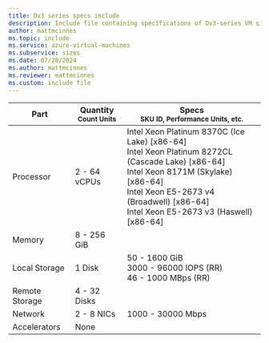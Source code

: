 ```yaml
---
title: Dv3 series specs include
description: Include file containing specifications of Dv3-series VM sizes.
author: mattmcinnes
ms.topic: include
ms.service: azure-virtual-machines
ms.subservice: sizes
ms.date: 07/28/2024
ms.author: mattmcinnes
ms.reviewer: mattmcinnes
ms.custom: include file
---
```

| Part | Quantity <br><sup>Count Units | Specs <br><sup>SKU ID, Performance Units, etc.  |
|---|---|---|
| Processor      | 2 - 64 vCPUs       | Intel Xeon Platinum 8370C (Ice Lake) [x86-64] <br>Intel Xeon Platinum 8272CL (Cascade Lake) [x86-64] <br>Intel Xeon 8171M (Skylake) [x86-64] <br>Intel Xeon E5-2673 v4 (Broadwell) [x86-64] <br>Intel Xeon E5-2673 v3 (Haswell) [x86-64]                                                 |
| Memory         | 8 - 256 GiB          |                                                    |
| Local Storage  | 1 Disk     | 50 - 1600 GiB <br>3000 - 96000 IOPS (RR) <br>46 - 1000 MBps (RR)|
| Remote Storage | 4 - 32 Disks    |                    |
| Network        | 2 - 8 NICs          | 1000 - 30000 Mbps                                            |
| Accelerators   | None              |                                                     |
